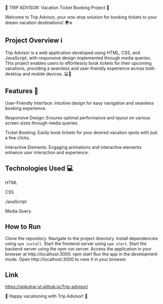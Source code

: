 🌟 TRIP ADVISOR: Vacation Ticket Booking Project 🌟

Welcome to Trip Advisor, your one-stop solution for booking tickets to your dream vacation destinations! 🌍✈️

## Project Overview ℹ️

Trip Advisor is a web application developed using HTML, CSS, and JavaScript, with responsive design implemented through media queries. This project enables users to effortlessly book tickets for their upcoming vacations, providing a seamless and user-friendly experience across both desktop and mobile devices. 💻📱

## Features 🚀

User-Friendly Interface: Intuitive design for easy navigation and seamless booking experience.

Responsive Design: Ensures optimal performance and layout on various screen sizes through media queries.

Ticket Booking: Easily book tickets for your desired vacation spots with just a few clicks.

Interactive Elements: Engaging animations and interactive elements enhance user interaction and experience.

## Technologies Used 💻

HTML

CSS

JavaScript

Media Query

 ## How to Run
Clone the repository.
Navigate to the project directory.
Install dependencies using `npm install`.
Start the frontend server using  `npm start`.
Start the backend server using the npm run server.
Access the application in your browser at http://localhost:3000.
npm start
Run the app in the development mode. Open http://localhost:3000 to view it in your browser.



## Link 

https://gokulraj-st.github.io/Trip-advisor/

🌟 Happy vacationing with Trip Advisor! 🌟
